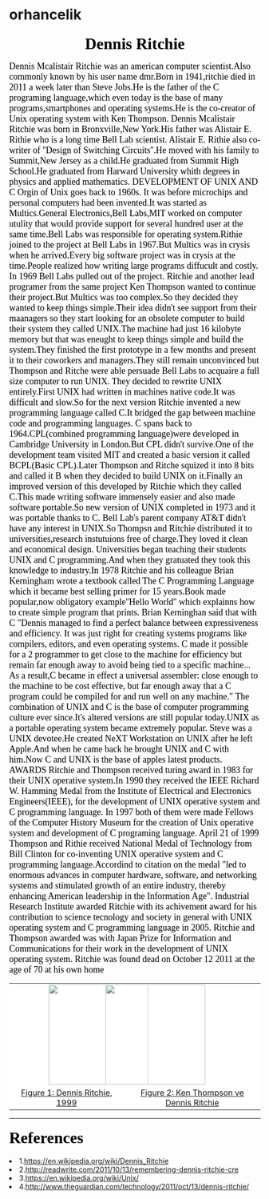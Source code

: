 # orhancelik


<!DOCTYPE html>
<html>

<head>

<title>   Dennis Ritchie   </title>

</head> 
<meta http-equiv="Content-Type" content="text/html; charset=UTF-8"/>


<body> 
                                      
<center><h3><font size="6" face="Times New Roman" color="black"> Dennis Ritchie </font>  </h3></center>      

<p>
<font size="4" face=Gadugi color="black">   
             Dennis Mcalistair Ritchie was an american computer scientist.Also commonly known by his user name dmr.Born in 1941,ritchie died in 2011 a week later than Steve Jobs.He is the father of the C programing language,which even today is the base of many programs,smartphones and operating systems.He is the co-creator of Unix operating system with Ken Thompson.
         Dennis Mcalistair Ritchie was born in Bronxville,New York.His father was Alistair E. Rithie who is a long time Bell Lab scientist. Alistair E. Rithie also co-writer of ''Design of Switching Circuits''.He moved with his family to Summit,New Jersey as a child.He graduated from Summit High School.He graduated from Harward University whith degrees in physics and applied mathematics.
 DEVELOPMENT OF UNIX AND C
            Orgin of Unix goes back to 1960s. It was before microchips and personal computers had been invented.It was started as Multics.General Electronics,Bell Labs,MIT worked on computer utulity that would provide support for several hundred user at the same time.Bell Labs was responsible for operating system.Rithie joined to the project at Bell Labs in 1967.But Multics was in crysis when he arrived.Every big software project was in crysis at the time.People realized how writing large programs diffucult and costly. In 1969 Bell Labs pulled out of the project.
         Ritchie and another lead programer from the same project Ken Thompson wanted to continue their project.But Multics was too complex.So they decided they wanted  to keep things simple.Their idea didn't see support from their maanagers so they start looking for an obsolete computer to build their system they called UNIX.The machine had just 16 kilobyte memory but that was eneught to keep things simple and build the system.They finished the first prototype in a few months and present it to their coworkers and managers.They still remain unconvinced but Thompson and Ritche were able persuade Bell Labs to acquaire a full size computer to run UNIX.
        They decided to rewrite UNIX entirely.First UNIX had written in machines native code.It was difficult and slow.So for the next version Ritchie invented a new programming language called C.It bridged the gap between machine code and programming languages.
     C spans back to 1964.CPL(combined programming language)were developed in Cambridge University in London.But CPL didn't survive.One of the development team visited MIT and created a basic version it called BCPL(Basic CPL).Later Thompson and Ritche squized it into 8 bits and called it B when they decided to build UNIX on it.Finally an improved version of this developed by Ritchie which they called C.This made writing software immensely easier and also made software portable.So new version of UNIX completed in 1973 and it was portable thanks to C.
        Bell Lab's parent company AT&T didn't have any interest in UNIX.So Thompsn and Ritchie distributed it to universities,research instutuions free of charge.They loved it clean and economical design.
      Universities began teaching their students UNIX and C programming.And when they gratuated they took this knowledge to industry.In 1978 Ritchie and his colleague  Brian Kerningham wrote a textbook called The C Programming Language which it became best selling primer for 15 years.Book made popular,now obligatory example''Hello World'' which explainns how to create simple program that prints. Brian Kerninghan said that with C "Dennis managed to find a perfect balance between expressiveness and efficiency. It was just right for creating systems programs like compilers, editors, and even operating systems. C made it possible for a 
2
programmer to get close to the machine for efficiency but remain far enough away to avoid being tied to a specific machine... As a result,C became in effect a universal assembler: close enough to the machine to be cost effective, but far enough away that a C program could be compiled for and run well on any machine."
           The combination of UNIX and C is the base of computer programming culture ever since.It's altered versions are still popular today.UNIX as a portable operating system became extremely popular.
    Steve was a UNIX devotee.He created NeXT Workstation on UNIX after he left Apple.And when he came back he brought UNIX and C with him.Now C and UNIX is the base of apples latest products.
  AWARDS
        Ritchie and Thompson received turing award in 1983 for their UNIX operative system.In 1990 they received the IEEE Richard W. Hamming Medal from  the Institute of Electrical and Electronics Engineers(IEEE), for the development of UNIX operative system and C programming language.
       In 1997 both of them  were made Fellows of  the Computer  History Museum for the creation of Unix operative system and development of C programing language.
        April 21 of 1999 Thompson and Rithie received National Medal of Technology from Bill Clinton for co-inventing UNIX operative system and C programming language.Accordind to citation on the medal "led to enormous advances in computer hardware, software, and networking systems and stimulated growth of an entire industry, thereby enhancing American leadership in the Information Age".
        Industrial Research Institute awarded Ritchie with its achivement award for his contribution to science tecnology and society in general with UNIX operating system and C programming language in 2005.
       Ritchie and Thompson awarded was with  Japan Prize for Information and Communications for their work in the development of UNIX operating system.
         Ritchie was found dead on October 12  2011  at the age of 70 at his own home

</font>  
</p>


<table border="0" style="background-color:white; border-collapse:collapse; width:100%; text-align: center;" cellpadding="3" cellspacing="3">
<tr>
<td><image src= "https://upload.wikimedia.org/wikipedia/commons/thumb/2/23/Dennis_Ritchie_2011.jpg/220px-Dennis_Ritchie_2011.jpg" size="200" height="200" align='left'hspace='33%'></td>
<td><image src= "https://upload.wikimedia.org/wikipedia/commons/3/36/Ken_n_dennis.jpg" size"200" height="200" align='right'hspace='40%'></td>
</tr>
<tr>
<td><a href="https://upload.wikimedia.org/wikipedia/commons/thumb/2/23/Dennis_Ritchie_2011.jpg/220px-Dennis_Ritchie_2011.jpg/">Figure 1: Dennis Ritchie, 1999  </a></td>
<td><a href="https://upload.wikimedia.org/wikipedia/commons/3/36/Ken_n_dennis.jpg">Figure 2: Ken Thompson ve Dennis Ritchie</a></td>
</tr>
</table>

<hr noshade size="2" widht=%80>

<h4> <font size="6" face="Times New Roman" color="black"> References </font>  </h4>  

<p>
<li>1.<a href="https://en.wikipedia.org/wiki/Dennis_Ritchie">https://en.wikipedia.org/wiki/Dennis_Ritchie</a></li>
<li>2.<a href="http://readwrite.com/2011/10/13/remembering-dennis-ritchie-cre">http://readwrite.com/2011/10/13/remembering-dennis-ritchie-cre</a></li>
<li>3.<a href="https://en.wikipedia.org/wiki/Unix">https://en.wikipedia.org/wiki/Unix/</a></li>
<li>4.<a href="http://www.theguardian.com/technology/2011/oct/13/dennis-ritchie">http://www.theguardian.com/technology/2011/oct/13/dennis-ritchie/</a></li>

</p>

</body>




</html>
